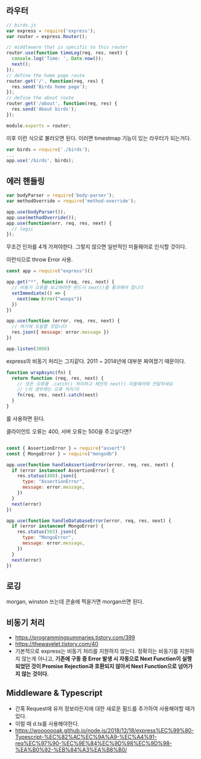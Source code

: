 ## 라우터
```js
// birds.js
var express = require('express');
var router = express.Router();

// middleware that is specific to this router
router.use(function timeLog(req, res, next) {
  console.log('Time: ', Date.now());
  next();
});
// define the home page route
router.get('/', function(req, res) {
  res.send('Birds home page');
});
// define the about route
router.get('/about', function(req, res) {
  res.send('About birds');
});

module.exports = router;
```  
이후 이런 식으로 불러오면 된다. 이러면 timestmap 기능이 있는 라우터가 되는거다.
```js
var birds = require('./birds');
...
app.use('/birds', birds);
```
  
## 에러 핸들링
```js
var bodyParser = require('body-parser');
var methodOverride = require('method-override');

app.use(bodyParser());
app.use(methodOverride());
app.use(function(err, req, res, next) {
  // logic
});
```
무조건 인자를 4개 가져야한다. 그렇지 않으면 일반적인 미들웨어로 인식할 것이다.  
  
이런식으로 throw Error 사용.
```js
const app = require("express")()

app.get("*", function (req, res, next) {
  // 비동기 오류를 보고하려면 반드시 next()를 통과해야 합니다
  setImmediate(() => {
    next(new Error("woops"))
  })
})

app.use(function (error, req, res, next) {
  // 여기에 도달할 것입니다
  res.json({ message: error.message })
})

app.listen(3000)
```  
  
express의 비동기 처리는 그지같다. 2011 ~ 2014년에 대부분 짜여졌기 때문이다.  
```js
function wrapAsync(fn) {
  return function (req, res, next) {
    // 모든 오류를 .catch() 처리하고 체인의 next() 미들웨어에 전달하세요
    // (이 경우에는 오류 처리기)
    fn(req, res, next).catch(next)
  }
}
```
를 사용하면 된다. 
  
클라이언트 오류는 400, 서버 오류는 500을 주고싶다면?
```js

const { AssertionError } = require("assert")
const { MongoError } = require("mongodb")

app.use(function handleAssertionError(error, req, res, next) {
  if (error instanceof AssertionError) {
    res.status(400).json({
      type: "AssertionError",
      message: error.message,
    })
  }
  next(error)
})

app.use(function handleDatabaseError(error, req, res, next) {
  if (error instanceof MongoError) {
    res.status(503).json({
      type: "MongoError",
      message: error.message,
    })
  }
  next(error)
})
```
## 로깅
morgan, winston 쓰는데 콘솔에 찍을거면 morgan쓰면 된다.

## 비동기 처리
* https://programmingsummaries.tistory.com/399
* https://thewavelet.tistory.com/40
* 기본적으로 express는 비동기 처리를 지원하지 않는다. 정확히는 비동기를 지원하지 않는게 아니고, **기존에 구동 중 Error 발생 시 자동으로 Next Function이 실행되었던 것이 Promise Rejection과 호환되지 않아서 Next Function으로 넘어가지 않는 것이다.**

## Middleware & Typescript
* 간혹 Request에 유저 정보라든지에 대한 새로운 필드를 추가하여 사용해야할 때가 있다.
* 이럴 때 d.ts를 사용해야한다.
* https://wooooooak.github.io/node.js/2018/12/18/express%EC%99%80-Typescript-%EC%82%AC%EC%9A%A9-%EC%A4%91-req%EC%97%90-%EC%9E%84%EC%9D%98%EC%9D%98-%EA%B0%92-%EB%84%A3%EA%B8%B0/
